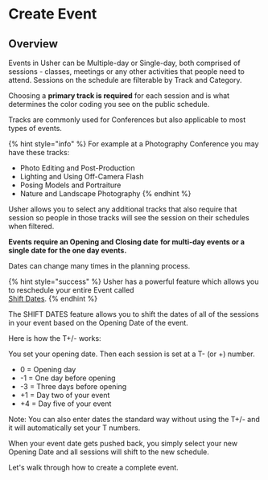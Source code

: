 # Create Event

## Overview <a href="overview" id="overview"></a>

Events in Usher can be Multiple-day or Single-day, both comprised of sessions - classes, meetings or any other activities that people need to attend. Sessions on the schedule are filterable by Track and Category.

Choosing a **primary track is required** for each session and is what determines the color coding you see on the public schedule.

Tracks are commonly used for Conferences but also applicable to most types of events.

{% hint style="info" %}
For example at a Photography Conference you may have these tracks: 

* Photo Editing and Post-Production
* Lighting and Using Off-Camera Flash
* Posing Models and Portraiture
* Nature and Landscape Photography
{% endhint %}

Usher allows you to select any additional tracks that also require that session so people in those tracks will see the session on their schedules when filtered.

**Events require an Opening and Closing date** **for multi-day events or a single date for the one day events.**

Dates can change many times in the planning process.

{% hint style="success" %}
Usher has a powerful feature which allows you to reschedule your entire Event called\
[Shift Dates](../manage-event.md#shift-dates).
{% endhint %}

The SHIFT DATES feature allows you to shift the dates of all of the sessions in your event based on the Opening Date of the event.

Here is how the T+/- works:

You set your opening date. Then each session is set at a T- (or +) number.

* 0 = Opening day
* \-1 = One day before opening
* \-3 = Three days before opening
* \+1 = Day two of your event
* \+4 = Day five of your event

Note: You can also enter dates the standard way without using the T+/- and it will automatically set your T numbers.

When your event date gets pushed back, you simply select your new Opening Date and all sessions will shift to the new schedule.

Let's walk through how to create a complete event.
